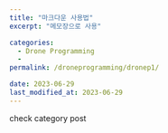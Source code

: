 ```yaml
---
title: "마크다운 사용법"
excerpt: "메모장으로 사용"

categories:
  - Drone Programming
  - 
permalink: /droneprogramming/dronep1/

date: 2023-06-29
last_modified_at: 2023-06-29
---
```


check category post
